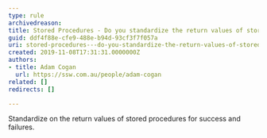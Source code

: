```yaml
---
type: rule
archivedreason: 
title: Stored Procedures - Do you standardize the return values of stored procedures for success and failures?
guid: ddf4f88e-cfe9-488e-b94d-93cf3f7f057a
uri: stored-procedures---do-you-standardize-the-return-values-of-stored-procedures-for-success-and-failures
created: 2019-11-08T17:31:31.0000000Z
authors:
- title: Adam Cogan
  url: https://ssw.com.au/people/adam-cogan
related: []
redirects: []

---
```


Standardize on the return values of stored procedures for success and failures.

<!--endintro-->
